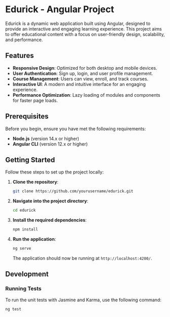 # Edurick - Angular Project

Edurick is a dynamic web application built using Angular, designed to provide an interactive and engaging learning experience. This project aims to offer educational content with a focus on user-friendly design, scalability, and performance.

## Features

- **Responsive Design**: Optimized for both desktop and mobile devices.
- **User Authentication**: Sign up, login, and user profile management.
- **Course Management**: Users can view, enroll, and track courses.
- **Interactive UI**: A modern and intuitive interface for an engaging experience.
- **Performance Optimization**: Lazy loading of modules and components for faster page loads.

## Prerequisites

Before you begin, ensure you have met the following requirements:

- **Node.js** (version 14.x or higher)
- **Angular CLI** (version 12.x or higher)

## Getting Started

Follow these steps to set up the project locally:

1. **Clone the repository**:
    ```bash
    git clone https://github.com/yourusername/edurick.git
    ```

2. **Navigate into the project directory**:
    ```bash
    cd edurick
    ```

3. **Install the required dependencies**:
    ```bash
    npm install
    ```

4. **Run the application**:
    ```bash
    ng serve
    ```

    The application should now be running at `http://localhost:4200/`.

## Development

### Running Tests

To run the unit tests with Jasmine and Karma, use the following command:

```bash
ng test
